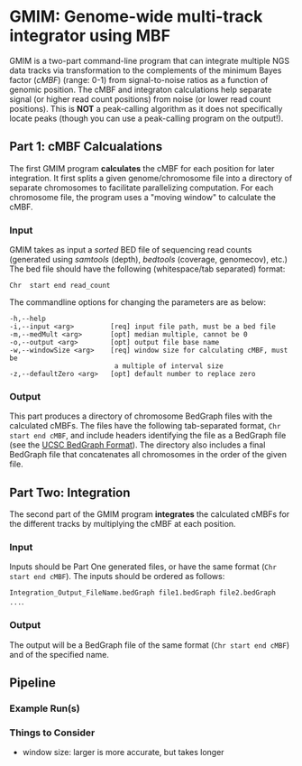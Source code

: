 # GMIM: Genome-wide multi-track integrator using MBF

GMIM is a two-part command-line program that can integrate multiple NGS data tracks via transformation to the complements of the minimum Bayes factor (*cMBF*) (range: 0-1) from signal-to-noise ratios as a function of genomic position. 
The cMBF and integraton calculations help separate signal (or higher read count positions) from noise (or lower read count positions). 
This is **NOT** a peak-calling algorithm as it does not specifically locate peaks (though you can use a peak-calling program on the output!). 



## Part 1: cMBF Calcualations

The first GMIM program **calculates** the cMBF for each position for later integration. It first splits a given genome/chromosome file into a directory of separate chromosomes to facilitate parallelizing computation. For each chromosome file, the program uses a "moving window" to calculate the cMBF. 

### Input
GMIM takes as input a *sorted* BED file of sequencing read counts (generated using *samtools* (depth), *bedtools* (coverage, genomecov), etc.)
The bed file should have the following (whitespace/tab separated) format:

`Chr  start end read_count`

The commandline options for changing the parameters are as below:
```
-h,--help
-i,--input <arg>         [req] input file path, must be a bed file
-m,--medMult <arg>       [opt] median multiple, cannot be 0
-o,--output <arg>        [opt] output file base name
-w,--windowSize <arg>    [req] window size for calculating cMBF, must be
                          a multiple of interval size
-z,--defaultZero <arg>   [opt] default number to replace zero
```

### Output

This part produces a directory of chromosome BedGraph files with the calculated cMBFs. 
The files have the following tab-separated format, `Chr start end cMBF`, and include headers identifying the file as a BedGraph file (see the [UCSC BedGraph Format](https://genome.ucsc.edu/goldenpath/help/bedgraph.html)).
The directory also includes a final BedGraph file that concatenates all chromosomes in the order of the given file. 



## Part Two: Integration

The second part of the GMIM program **integrates** the calculated cMBFs for the different tracks by multiplying the cMBF at each position. 

### Input
Inputs should be Part One generated files, or have the same format (`Chr start end cMBF`). 
The inputs should be ordered as follows:

`Integration_Output_FileName.bedGraph file1.bedGraph file2.bedGraph ...`. 

### Output

The output will be a BedGraph file of the same format (`Chr start end cMBF`) and of the specified name. 



## Pipeline


### Example Run(s)

### Things to Consider
- window size: larger is more accurate, but takes longer

